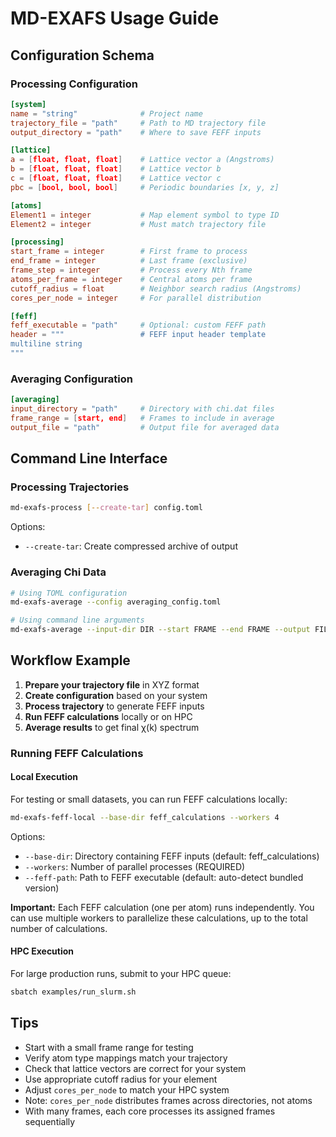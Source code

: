 # MD-EXAFS Usage Guide

## Configuration Schema

### Processing Configuration

```toml
[system]
name = "string"              # Project name
trajectory_file = "path"     # Path to MD trajectory file
output_directory = "path"    # Where to save FEFF inputs

[lattice]
a = [float, float, float]    # Lattice vector a (Angstroms)
b = [float, float, float]    # Lattice vector b
c = [float, float, float]    # Lattice vector c
pbc = [bool, bool, bool]     # Periodic boundaries [x, y, z]

[atoms]
Element1 = integer           # Map element symbol to type ID
Element2 = integer           # Must match trajectory file

[processing]
start_frame = integer        # First frame to process
end_frame = integer          # Last frame (exclusive)
frame_step = integer         # Process every Nth frame
atoms_per_frame = integer    # Central atoms per frame
cutoff_radius = float        # Neighbor search radius (Angstroms)
cores_per_node = integer     # For parallel distribution

[feff]
feff_executable = "path"     # Optional: custom FEFF path
header = """                 # FEFF input header template
multiline string
"""
```

### Averaging Configuration

```toml
[averaging]
input_directory = "path"     # Directory with chi.dat files
frame_range = [start, end]   # Frames to include in average
output_file = "path"         # Output file for averaged data
```

## Command Line Interface

### Processing Trajectories

```bash
md-exafs-process [--create-tar] config.toml
```

Options:
- `--create-tar`: Create compressed archive of output

### Averaging Chi Data

```bash
# Using TOML configuration
md-exafs-average --config averaging_config.toml

# Using command line arguments
md-exafs-average --input-dir DIR --start FRAME --end FRAME --output FILE
```

## Workflow Example

1. **Prepare your trajectory file** in XYZ format
2. **Create configuration** based on your system
3. **Process trajectory** to generate FEFF inputs
4. **Run FEFF calculations** locally or on HPC
5. **Average results** to get final χ(k) spectrum

### Running FEFF Calculations

#### Local Execution

For testing or small datasets, you can run FEFF calculations locally:

```bash
md-exafs-feff-local --base-dir feff_calculations --workers 4
```

Options:
- `--base-dir`: Directory containing FEFF inputs (default: feff_calculations)
- `--workers`: Number of parallel processes (REQUIRED)
- `--feff-path`: Path to FEFF executable (default: auto-detect bundled version)

**Important:** Each FEFF calculation (one per atom) runs independently. You can use multiple workers to parallelize these calculations, up to the total number of calculations.

#### HPC Execution

For large production runs, submit to your HPC queue:

```bash
sbatch examples/run_slurm.sh
```

## Tips

- Start with a small frame range for testing
- Verify atom type mappings match your trajectory
- Check that lattice vectors are correct for your system
- Use appropriate cutoff radius for your element
- Adjust `cores_per_node` to match your HPC system
- Note: `cores_per_node` distributes frames across directories, not atoms
- With many frames, each core processes its assigned frames sequentially
